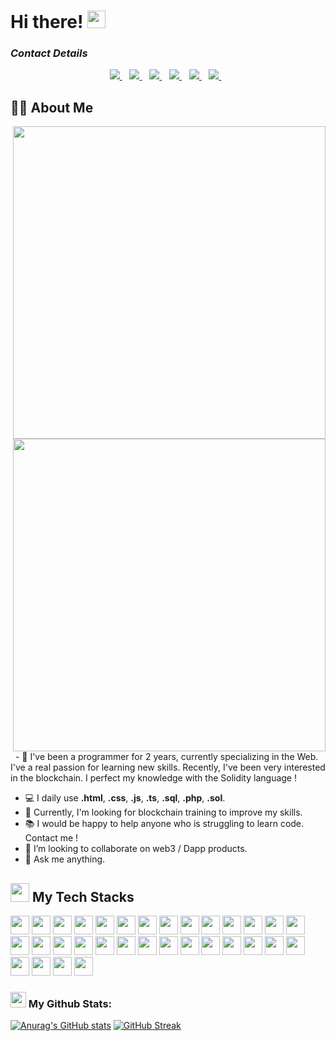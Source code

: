 # Hi there! <img src="https://github.com/TheDudeThatCode/TheDudeThatCode/blob/master/Assets/Hi.gif" width="29px" height="28">
### **_Contact Details_**

<p align='center'>
  <a href="https://github.com/sponsors/cyriljshaz">
    <img src="https://img.shields.io/badge/sponsor me-%230077B5.svg?&style=for-the-badge&logo=linkedin&logoColor=white" />
  </a>&nbsp;&nbsp;
  <a href="https://twitter.com/Cyriljshaz">
    <img src="https://img.shields.io/badge/follow me-%230077B5.svg?&style=for-the-badge&logo=twitter&logoColor=white" />
  </a>&nbsp;&nbsp;
  <a href="mailto:cyril.julien6pro@gmail.com">
    <img src="https://img.shields.io/badge/email me-%231DA1F3.svg?&style=for-the-badge&logo=gmail&logoColor=white" />
  </a>&nbsp;&nbsp;
    <a href="https://discordapp.com/users/CyrilJ#4990">
    <img src="https://img.shields.io/badge/discord me-%231DA1F3.svg?&style=for-the-badge&logo=discord&logoColor=white" />
  </a>&nbsp;&nbsp;
  <a href="https://buymeacoffee.com/cyriljtechno">
    <img src="https://img.shields.io/badge/sponsor me-%230077B5.svg?&style=for-the-badge&logo=buymeacoffee&logoColor=white" />
  </a>&nbsp;&nbsp;
  <a href="https://github.com/sponsors/cyriljshaz">
    <img src="https://img.shields.io/badge/sponsor me-%230077B5.svg?&style=for-the-badge&logo=github&logoColor=white" />
  </a>&nbsp;&nbsp;
</p>

## 🙋‍♂️ About Me

<p>
  <img align="right" width="500" src="https://camo.githubusercontent.com/fa73289736064aba480d0708da37d7aa183a8c3e2bcc2f58c54285a3bbbeecc1/68747470733a2f2f7777772e61616c7068612e6e65742f77702d636f6e74656e742f75706c6f6164732f323032302f31322f66756c6c2d737461636b2d646576656c6f706d656e742e676966" />
<img align="right" width="500" src="https://readme-typing-svg.herokuapp.com?font=Fira+Code&pause=1000&color=6644C9&width=435&lines=Efficient+Full+Stack+Web+Developer;2%2B+years+of+hands-on+experience;Perfectly+customer+oriented+guy" />
&nbsp;&nbsp;- 🏦 I've been a programmer for 2 years, currently specializing in the Web. I've a real passion for learning new skills. Recently, I've been very interested in the blockchain. I perfect my knowledge with the Solidity language !
     
- 💻 I daily use **.html**, **.css**, **.js**, **.ts**, **.sql**, **.php**, **.sol**.
- 🚀 Currently, I'm looking for blockchain training to improve my skills.
- 📚 I would be happy to help anyone who is struggling to learn code. Contact me !
- 👯 I’m looking to collaborate on web3 / Dapp products.
- 💬 Ask me anything.


</p>

<div>
      <h2><img src="https://media.giphy.com/media/ObNTw8Uzwy6KQ/giphy.gif" width="30px">&nbsp;My Tech Stacks</h2>
      <p align='left'>
      <img height="30" src="https://img.shields.io/badge/html5-%23E34F26.svg?style=flat&logo=html5&logoColor=white">
      <img height="30" src="https://img.shields.io/badge/css3-%231572B6.svg?style=flat&logo=css3&logoColor=white"> </code>
      <img height="30" src="https://img.shields.io/badge/SASS-hotpink.svg?style=flat&logo=SASS&logoColor=white"> </code>
      <img height="30" src="https://img.shields.io/badge/JavaScript-%23323330.svg?style=flat&logo=javascript&logoColor=%23F7DF1E"> </code>
      <img height="30" src="https://img.shields.io/badge/TypeScript-%23007ACC.svg?style=flat&logo=typescript&logoColor=white"> </code>
      <img height="30" src="https://img.shields.io/badge/NodeJS-6DA55F?style=flat&logo=node.js&logoColor=white"> </code>
      <img height="30" src="https://img.shields.io/badge/React-%2320232a.svg?style=flat&logo=react&logoColor=%2361DAFB"> </code>
      <img height="30" src="https://img.shields.io/badge/jQuery-%230769AD.svg?style=flat&logo=jquery&logoColor=white"> </code>
      <img height="30" src="https://img.shields.io/badge/MUI-%230081CB.svg?style=flat&logo=mui&logoColor=white"> </code>
      <img height="30" src="https://img.shields.io/badge/TailwindCSS-%2338B2AC.svg?style=flat&logo=tailwind-css&logoColor=white"> </code>
      <img height="30" src="https://img.shields.io/badge/Express.js-%23404d59.svg?style=flat&logo=express&logoColor=%2361DAFB"> </code>
      <img height="30" src="https://img.shields.io/badge/NestJS-%23E0234E.svg?style=flat&logo=nestjs&logoColor=white"> </code>
      <img height="30" src="https://img.shields.io/badge/WebRTC-%23E0234E.svg?style=flat&logo=webrtc&logoColor=white"> </code>
      <img height="30" src="https://img.shields.io/badge/Docker-%234ea94b.svg?style=flat&logo=docker&logoColor=white"> </code>
      <img height="30" src="https://img.shields.io/badge/MongoDB-%234ea94b.svg?style=flat&logo=mongodb&logoColor=white"> </code>
      <img height="30" src="https://img.shields.io/badge/postgres-%23316192.svg?style=flat&logo=postgresql&logoColor=white"> </code>
      <img height="30" src="https://img.shields.io/badge/AWS-%23316192.svg?style=flat&logo=aws&logoColor=white"> </code>
      <img height="30" src="https://img.shields.io/badge/-Swagger-%23Clojure?style=flat&logo=swagger&logoColor=white"> </code>
      <img height="30" src="https://img.shields.io/badge/Git-%23F05033.svg?style=flat&logo=git&logoColor=white"> </code>
      <img height="30" src="https://img.shields.io/badge/C-%2300599C.svg?style=flat&logo=c&logoColor=white"> </code>
      <img height="30" src="https://img.shields.io/badge/C%23-%23239120.svg?style=flat&logo=c-sharp&logoColor=white"> </code>
      <img height="30" src="https://img.shields.io/badge/Solidity-%23363636.svg?style=flat&logo=solidity&logoColor=white"> </code>
      <img height="30" src="https://img.shields.io/badge/Ethereum-3C3C3D?style=flat&logo=Ethereum&logoColor=white"> </code>
      <img height="30" src="https://img.shields.io/badge/Github%20Actions-%232671E5.svg?style=flat&logo=githubactions&logoColor=white"> </code>
      <img height="30" src="https://img.shields.io/badge/Adobe%20Photoshop-%2331A8FF.svg?style=flat&logo=adobe%20photoshop&logoColor=white"> </code>
      <img height="30" src="https://img.shields.io/badge/Figma-%23F24E1E.svg?style=flat&logo=figma&logoColor=white"> </code>
      <img height="30" src="https://img.shields.io/badge/-Storybook-FF4785?style=flat&logo=storybook&logoColor=white"> </code>
      <img height="30" src="https://img.shields.io/badge/CodePen-white?style=flat&logo=codepen&logoColor=black"> </code>
      <img height="30" src="https://img.shields.io/badge/Codesandbox-040404?style=flat&logo=codesandbox&logoColor=DBDBDB"> </code>
      <img height="30" src="https://img.shields.io/badge/Visual%20Studio%20Code-0078d7.svg?style=flat&logo=visual-studio-code&logoColor=white"> </code>
      <img height="30" src="https://img.shields.io/badge/ESLint-4B3263?style=flat&logo=eslint&logoColor=white"> </code>
      <img height="30" src="https://img.shields.io/badge/Postman-FF6C37?style=flat&logo=postman&logoColor=white"> </code>
      </p>
    </div>

### <img src='https://media1.giphy.com/media/du3J3cXyzhj75IOgvA/giphy.gif?cid=ecf05e47x2g034i9pzwtzzsd3xgg2w9nr94t4tflbbgo3008&rid=giphy.gif' width='25px' height='25px'> My Github Stats:
[![Anurag's GitHub stats](https://github-readme-stats.vercel.app/api?username=cyriljshaz)](https://github.com/anuraghazra/github-readme-stats)
[![GitHub Streak](https://streak-stats.demolab.com/?user=cyriljshaz)](https://git.io/streak-stats)





